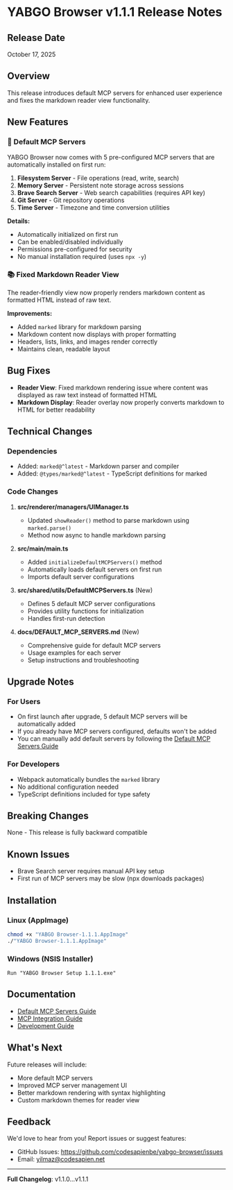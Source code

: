 # YABGO Browser v1.1.1 Release Notes

## Release Date
October 17, 2025

## Overview
This release introduces default MCP servers for enhanced user experience and fixes the markdown reader view functionality.

## New Features

### 🚀 Default MCP Servers
YABGO Browser now comes with 5 pre-configured MCP servers that are automatically installed on first run:

1. **Filesystem Server** - File operations (read, write, search)
2. **Memory Server** - Persistent note storage across sessions
3. **Brave Search Server** - Web search capabilities (requires API key)
4. **Git Server** - Git repository operations
5. **Time Server** - Timezone and time conversion utilities

**Details:**
- Automatically initialized on first run
- Can be enabled/disabled individually
- Permissions pre-configured for security
- No manual installation required (uses `npx -y`)

### 📚 Fixed Markdown Reader View
The reader-friendly view now properly renders markdown content as formatted HTML instead of raw text.

**Improvements:**
- Added `marked` library for markdown parsing
- Markdown content now displays with proper formatting
- Headers, lists, links, and images render correctly
- Maintains clean, readable layout

## Bug Fixes

- **Reader View**: Fixed markdown rendering issue where content was displayed as raw text instead of formatted HTML
- **Markdown Display**: Reader overlay now properly converts markdown to HTML for better readability

## Technical Changes

### Dependencies
- Added: `marked@^latest` - Markdown parser and compiler
- Added: `@types/marked@^latest` - TypeScript definitions for marked

### Code Changes
1. **src/renderer/managers/UIManager.ts**
   - Updated `showReader()` method to parse markdown using `marked.parse()`
   - Method now async to handle markdown parsing

2. **src/main/main.ts**
   - Added `initializeDefaultMCPServers()` method
   - Automatically loads default servers on first run
   - Imports default server configurations

3. **src/shared/utils/DefaultMCPServers.ts** (New)
   - Defines 5 default MCP server configurations
   - Provides utility functions for initialization
   - Handles first-run detection

4. **docs/DEFAULT_MCP_SERVERS.md** (New)
   - Comprehensive guide for default MCP servers
   - Usage examples for each server
   - Setup instructions and troubleshooting

## Upgrade Notes

### For Users
- On first launch after upgrade, 5 default MCP servers will be automatically added
- If you already have MCP servers configured, defaults won't be added
- You can manually add default servers by following the [Default MCP Servers Guide](./docs/DEFAULT_MCP_SERVERS.md)

### For Developers
- Webpack automatically bundles the `marked` library
- No additional configuration needed
- TypeScript definitions included for type safety

## Breaking Changes
None - This release is fully backward compatible

## Known Issues
- Brave Search server requires manual API key setup
- First run of MCP servers may be slow (npx downloads packages)

## Installation

### Linux (AppImage)
```bash
chmod +x "YABGO Browser-1.1.1.AppImage"
./"YABGO Browser-1.1.1.AppImage"
```

### Windows (NSIS Installer)
```
Run "YABGO Browser Setup 1.1.1.exe"
```

## Documentation

- [Default MCP Servers Guide](./docs/DEFAULT_MCP_SERVERS.md)
- [MCP Integration Guide](./docs/MCP_INTEGRATION.md)
- [Development Guide](./DEVELOPMENT.md)

## What's Next

Future releases will include:
- More default MCP servers
- Improved MCP server management UI
- Better markdown rendering with syntax highlighting
- Custom markdown themes for reader view

## Feedback

We'd love to hear from you! Report issues or suggest features:
- GitHub Issues: https://github.com/codesapienbe/yabgo-browser/issues
- Email: yilmaz@codesapien.net

---

**Full Changelog**: v1.1.0...v1.1.1


